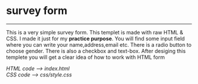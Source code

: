 <h1>survey form</h1> 
<hr/>
<p>This is a very simple survey form. This templet is made with raw HTML & CSS. I made it just for my <b>practice purpose</b>. You will find some input field where you can write your name,address,email etc. There is a radio button to choose gender. There is also a checkbox and text-box. After desiging this templete you will get a clear idea of how to work with HTML form </p>


<i>HTML code --> index.html</i> <br/>
<i>CSS code --> css/style.css</i><br/>
